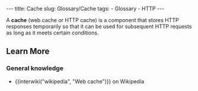 --- title: Cache slug: Glossary/Cache tags: - Glossary - HTTP ---

A **cache** (web cache or HTTP cache) is a component that stores HTTP responses temporarily so that it can be used for subsequent HTTP requests as long as it meets certain conditions.

## Learn More

### General knowledge

- {{interwiki("wikipedia", "Web cache")}} on Wikipedia
